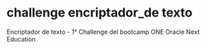 # challenge encriptador_de texto
Encriptador de texto - 1° Challenge del bootcamp ONE Oracle Next Education
